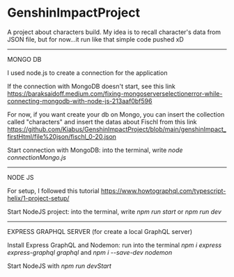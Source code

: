 # GenshinImpactProject
A project about characters build.
My idea is to recall character's data from JSON file, but for now...it run like that simple code pushed xD

------------------------------------------------------------------------------------------------------------

MONGO DB

I used node.js to create a connection for the application

If the connection with MongoDB doesn't start, see this link https://baraksaidoff.medium.com/fixing-mongoserverselectionerror-while-connecting-mongodb-with-node-js-213aaf0bf596

For now, if you want create your db on Mongo, you can insert the collection called "characters" and insert the datas about Fischl from this link https://github.com/Kiabus/GenshinImpactProject/blob/main/genshinImpact_firstHtml/file%20json/fischl_0-20.json

Start connection with MongoDB: into the terminal, write *node connectionMongo.js*

------------------------------------------------------------------------------------------------------------

NODE JS

For setup, I followed this tutorial https://www.howtographql.com/typescript-helix/1-project-setup/

Start NodeJS project: into the terminal, write *npm run start* or *npm run dev*

------------------------------------------------------------------------------------------------------------

EXPRESS GRAPHQL SERVER (for create a local GraphQL server)

Install Express GraphQL and Nodemon: run into the terminal *npm i express express-graphql graphql* and *npm i --save-dev nodemon* 

Start NodeJS with *npm run devStart*
